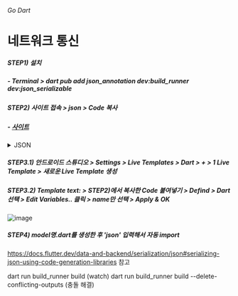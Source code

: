 _Go Dart_

# 네트워크 통신

##### STEP1) 설치
##### - Terminal > dart pub add json_annotation dev:build_runner dev:json_serializable
##### STEP2) 사이트 접속 > json > Code 복사
##### - [사이트](https://gravel-pike-705.notion.site/Flutter-Live-Templeate-579bac3070754bdf8fa10afe4ebe8c92)

<details>
<summary>JSON</summary>
<div markdown="1">
  
```dart  
  import 'package:json_annotation/json_annotation.dart';

part '$NAME$.g.dart';

@JsonSerializable(explicitToJson: true)
class $CAP_NAME$ {
  $END$
  
  $CAP_NAME$();
  
  factory $CAP_NAME$.fromJson(Map<String, dynamic> json) => _$$$CAP_NAME$FromJson(json);
  
  Map<String, dynamic> toJson() => _$$$CAP_NAME$ToJson(this);
}
```

</div>
</details>

##### STEP3.1) 안드로이드 스튜디오 > Settings > Live Templates > Dart > + > 1 Live Template > 새로운 Live Template 생성
##### STEP3.2) Template text: > STEP2)에서 복사한 Code 붙여넣기 > Defind > Dart 선택 > Edit Variables.. 클릭 > name만 선택 > Apply & OK 

![image](https://github.com/gyubit/TIL/assets/114902088/7f99a57d-796c-463c-962d-05a866afab6e)

##### STEP4) model명.dart를 생성한 후 'json' 입력해서 자동 import

https://docs.flutter.dev/data-and-backend/serialization/json#serializing-json-using-code-generation-libraries 참고


dart run build_runner build  (watch)
dart run build_runner build --delete-conflicting-outputs (충돌 해결)
